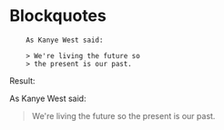 # Blockquotes
```
    As Kanye West said:

    > We're living the future so
    > the present is our past.
```
Result:

As Kanye West said:
> We're living the future so
> the present is our past.


